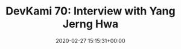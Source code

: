 ---
title: "DevKami 70: Interview with Yang Jerng Hwa"
date: 2020-02-27 15:15:31+00:00
youtubeid: "roDWQUnzxFU"
---